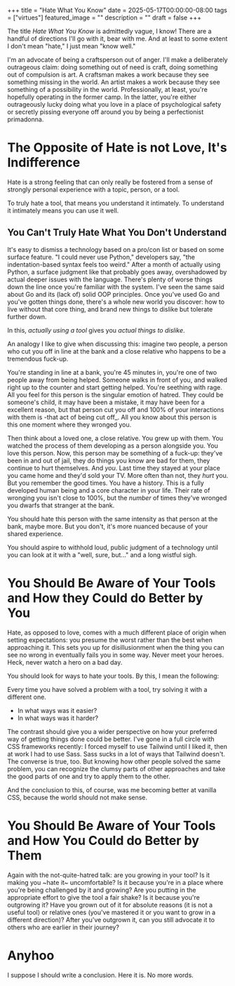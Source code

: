 +++
title =  "Hate What You Know"
date = 2025-05-17T00:00:00-08:00
tags = ["virtues"]
featured_image = ""
description = ""
draft = false
+++

The title _Hate What You Know_ is admittedly vague, I know! There are a handful of directions I'll go with it, bear with me. And at least to some extent I don't mean "hate," I just mean "know well."

I'm an advocate of being a craftsperson out of anger. I'll make a deliberately outrageous claim: doing something out of need is craft, doing something out of compulsion is art. A craftsman makes a work because they see something missing in the world. An artist makes a work because they see something of a possibility in the world. Professionally, at least, you're hopefully operating in the former camp. In the latter, you're either outrageously lucky doing what you love in a place of psychological safety or secretly pissing everyone off around you by being a perfectionist primadonna.

# The Opposite of Hate is not Love, It's Indifference

Hate is a strong feeling that can only really be fostered from a sense of strongly personal experience with a topic, person, or a tool.

To truly hate a tool, that means you understand it intimately. To understand it intimately means you can use it well.

## You Can't Truly Hate What You Don't Understand

It's easy to dismiss a technology based on a pro/con list or based on some surface feature. "I could never use Python," developers say, "the indentation-based syntax feels too weird." After a month of actually using Python, a surface judgment like that probably goes away, overshadowed by actual deeper issues with the language. There's plenty of worse things down the line once you're familiar with the system. I've seen the same said about Go and its (lack of) solid OOP principles. Once you've used Go and you've gotten things done, there's a whole new world you discover: how to live without that core thing, and brand new things to dislike but tolerate further down.

In this, _actually using a tool_ gives you _actual things to dislike_.

An analogy I like to give when discussing this: imagine two people, a person who cut you off in line at the bank and a close relative who happens to be a tremendous fuck-up.

You're standing in line at a bank, you're 45 minutes in, you're one of two people away from being helped. Someone walks in front of you, and walked right up to the counter and start getting helped. You're seething with rage. All you feel for this person is the singular emotion of hatred. They could be someone's child, it may have been a mistake, it may have been for a excellent reason, but that person cut you off and 100% of your interactions with them is -that act of being cut off_. All you know about this person is this one moment where they wronged you.

Then think about a loved one, a close relative. You grew up with them. You watched the process of them developing as a person alongside you. You love this person. Now, this person may be something of a fuck-up: they've been in and out of jail, they do things you know are bad for them, they continue to hurt themselves. And _you_. Last time they stayed at your place you came home and they'd sold your TV. More often than not, they _hurt_ you. But you remember the good times. You have a history. This is a fully developed human being and a core character in your life. Their rate of wronging you isn't close to 100%, but the _number_ of times they've wronged you dwarfs that stranger at the bank.

You should hate this person with the same intensity as that person at the bank, maybe more. But you don't, it's more nuanced because of your shared experience.

You should aspire to withhold loud, public judgment of a technology until you can look at it with a "well, sure, but..." and a long wistful sigh.

# You Should Be Aware of Your Tools and How they Could do Better by You

Hate, as opposed to love, comes with a much different place of origin when setting expectations: you presume the worst rather than the best when approaching it. This sets you up for disillusionment when the thing you can see no wrong in eventually fails you in some way. Never meet your heroes. Heck, never watch a hero on a bad day.

You should look for ways to hate your tools. By this, I mean the following:

Every time you have solved a problem with a tool, try solving it with a different one.

* In what ways was it easier?
* In what ways was it harder?

The contrast should give you a wider perspective on how your preferred way of getting things done could be better. I've gone in a full circle with CSS frameworks recently: I forced myself to use Tailwind until I liked it, then at work I had to use Sass. Sass sucks in a lot of ways that Tailwind doesn't. The converse is true, too. But knowing how other people solved the same problem, you can recognize the clumsy parts of other approaches and take the good parts of one and try to apply them to the other.

And the conclusion to this, of course, was me becoming better at vanilla CSS, because the world should not make sense.

# You Should Be Aware of Your Tools and How You Could do Better by Them

Again with the not-quite-hatred talk: are you growing in your tool? Is it making you ~hate it~ uncomfortable? Is it because you're in a place where you're being challenged by it and growing? Are you putting in the appropriate effort to give the tool a fair shake? Is it because you're outgrowing it? Have you grown out of it for absolute reasons (it is not a useful tool) or relative ones (you've mastered it or you want to grow in a different direction)? After you've outgrown it, can you still advocate it to others who are earlier in their journey?

# Anyhoo

I suppose I should write a conclusion. Here it is. No more words.